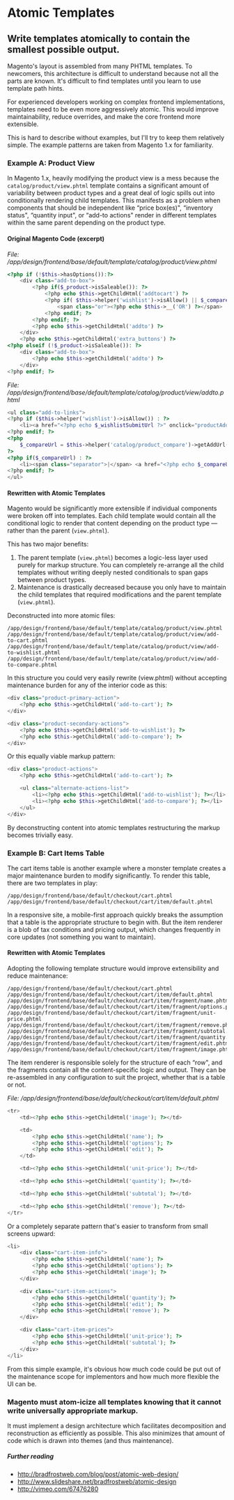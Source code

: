 # Atomic Templates

## Write templates atomically to contain the smallest possible output.

Magento's layout is assembled from many PHTML templates. To newcomers, this architecture is difficult to understand because not all the parts are known. It's difficult to find templates until you learn to use template path hints.

For experienced developers working on complex frontend implementations, templates need to be even more aggressively atomic. This would improve maintainability, reduce overrides, and make the core frontend more extensible.

This is hard to describe without examples, but I'll try to keep them relatively simple. The example patterns are taken from Magento 1.x for familiarity.

### Example A: Product View

In Magento 1.x, heavily modifying the product view is a mess because the ```catalog/product/view.phtml``` template contains a significant amount of variability between product types and a great deal of logic spills out into conditionally rendering child templates. This manifests as a problem when components that should be independent like “price box(es)", “inventory status", “quantity input", or “add-to actions" render in different templates within the same parent depending on the product type.

#### Original Magento Code (excerpt)

*File: /app/design/frontend/base/default/template/catalog/product/view.phtml*

```php
<?php if (!$this->hasOptions()):?>
    <div class="add-to-box">
        <?php if($_product->isSaleable()): ?>
            <?php echo $this->getChildHtml('addtocart') ?>
            <?php if( $this->helper('wishlist')->isAllow() || $_compareUrl=$this->helper('catalog/product_compare')->getAddUrl($_product)): ?>
                <span class="or"><?php echo $this->__('OR') ?></span>
            <?php endif; ?>
        <?php endif; ?>
        <?php echo $this->getChildHtml('addto') ?>
    </div>
    <?php echo $this->getChildHtml('extra_buttons') ?>
<?php elseif (!$_product->isSaleable()): ?>
    <div class="add-to-box">
        <?php echo $this->getChildHtml('addto') ?>
    </div>
<?php endif; ?>
```

*File: /app/design/frontend/base/default/template/catalog/product/view/addto.phtml*

```php
<ul class="add-to-links">
<?php if ($this->helper('wishlist')->isAllow()) : ?>
    <li><a href="<?php echo $_wishlistSubmitUrl ?>" onclick="productAddToCartForm.submitLight(this, this.href); return false;" class="link-wishlist"><?php echo $this->__('Add to Wishlist') ?></a></li>
<?php endif; ?>
<?php
    $_compareUrl = $this->helper('catalog/product_compare')->getAddUrl($_product);
?>
<?php if($_compareUrl) : ?>
    <li><span class="separator">|</span> <a href="<?php echo $_compareUrl ?>" class="link-compare"><?php echo $this->__('Add to Compare') ?></a></li>
<?php endif; ?>
</ul>
```

#### Rewritten with Atomic Templates

Magento would be significantly more extensible if individual components were broken off into templates. Each child template would contain all the conditional logic to render that content depending on the product type — rather than the parent (```view.phtml```).

This has two major benefits:

1. The parent template (```view.phtml```) becomes a logic-less layer used purely for markup structure. You can completely re-arrange all the child templates without writing deeply nested conditionals to span gaps between product types.
1. Maintenance is drastically decreased because you only have to maintain the child templates that required modifications and the parent template (```view.phtml```).

Deconstructed into more atomic files:

```
/app/design/frontend/base/default/template/catalog/product/view.phtml
/app/design/frontend/base/default/template/catalog/product/view/add-to-cart.phtml
/app/design/frontend/base/default/template/catalog/product/view/add-to-wishlist.phtml
/app/design/frontend/base/default/template/catalog/product/view/add-to-compare.phtml
```

In this structure you could very easily rewrite (view.phtml) without accepting maintenance burden for any of the interior code as this:

```php
<div class="product-primary-action">
    <?php echo $this->getChildHtml('add-to-cart'); ?>
</div>

<div class="product-secondary-actions">
    <?php echo $this->getChildHtml('add-to-wishlist'); ?>
    <?php echo $this->getChildHtml('add-to-compare'); ?>
</div>
```

Or this equally viable markup pattern:

```php
<div class="product-actions">
    <?php echo $this->getChildHtml('add-to-cart'); ?>

    <ul class="alternate-actions-list">
        <li><?php echo $this->getChildHtml('add-to-wishlist'); ?></li>
        <li><?php echo $this->getChildHtml('add-to-compare'); ?></li>
    </ul>
</div>
```

By deconstructing content into atomic templates restructuring the markup becomes trivially easy.

### Example B: Cart Items Table

The cart items table is another example where a monster template creates a major maintenance burden to modify significantly. To render this table, there are two templates in play:

```
/app/design/frontend/base/default/checkout/cart.phtml
/app/design/frontend/base/default/checkout/cart/item/default.phtml
```

In a responsive site, a mobile-first approach quickly breaks the assumption that a table is the appropriate structure to begin with. But the item renderer is a blob of tax conditions and pricing output, which changes frequently in core updates (not something you want to maintain).

#### Rewritten with Atomic Templates

Adopting the following template structure would improve extensibility and reduce maintenance:

```
/app/design/frontend/base/default/checkout/cart.phtml
/app/design/frontend/base/default/checkout/cart/item/default.phtml
/app/design/frontend/base/default/checkout/cart/item/fragment/name.phtml
/app/design/frontend/base/default/checkout/cart/item/fragment/options.phtml
/app/design/frontend/base/default/checkout/cart/item/fragment/unit-price.phtml
/app/design/frontend/base/default/checkout/cart/item/fragment/remove.phtml
/app/design/frontend/base/default/checkout/cart/item/fragment/subtotal.phtml
/app/design/frontend/base/default/checkout/cart/item/fragment/quantity.phtml
/app/design/frontend/base/default/checkout/cart/item/fragment/edit.phtml
/app/design/frontend/base/default/checkout/cart/item/fragment/image.phtml
```

The item renderer is responsible solely for the structure of each “row", and the fragments contain all the content-specific logic and output. They can be re-assembled in any configuration to suit the project, whether that is a table or not.

*File: /app/design/frontend/base/default/checkout/cart/item/default.phtml*

```php
<tr>
    <td><?php echo $this->getChildHtml('image'); ?></td>

    <td>
        <?php echo $this->getChildHtml('name'); ?>
        <?php echo $this->getChildHtml('options'); ?>
        <?php echo $this->getChildHtml('edit'); ?>
    </td>

    <td><?php echo $this->getChildHtml('unit-price'); ?></td>

    <td><?php echo $this->getChildHtml('quantity'); ?></td>

    <td><?php echo $this->getChildHtml('subtotal'); ?></td>

    <td><?php echo $this->getChildHtml('remove'); ?></td>
</tr>
```

Or a completely separate pattern that's easier to transform from small screens upward:

```php
<li>
    <div class="cart-item-info">
        <?php echo $this->getChildHtml('name'); ?>
        <?php echo $this->getChildHtml('options'); ?>
        <?php echo $this->getChildHtml('image'); ?>
    </div>

    <div class="cart-item-actions">
        <?php echo $this->getChildHtml('quantity'); ?>
        <?php echo $this->getChildHtml('edit'); ?>
        <?php echo $this->getChildHtml('remove'); ?>
    </div>

    <div class="cart-item-prices">
        <?php echo $this->getChildHtml('unit-price'); ?>
        <?php echo $this->getChildHtml('subtotal'); ?>
    </div>
</li>
```

From this simple example, it's obvious how much code could be put out of the maintenance scope for implementors and how much more flexible the UI can be.

### Magento must atom-icize all templates knowing that it cannot write universally appropriate markup.

It must implement a design architecture which facilitates decomposition and reconstruction as efficiently as possible. This also minimizes that amount of code which is drawn into themes (and thus maintenance).

##### Further reading

* http://bradfrostweb.com/blog/post/atomic-web-design/ 
* http://www.slideshare.net/bradfrostweb/atomic-design
* http://vimeo.com/67476280